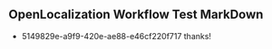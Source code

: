 ## OpenLocalization Workflow Test MarkDown
* 5149829e-a9f9-420e-ae88-e46cf220f717 thanks!

<!--HONumber=Jul16_HO2-->


